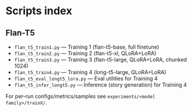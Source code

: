 # Scripts index

## Flan-T5
- `flan_t5_train1.py` — Training 1 (flan-t5-base, full finetune)
- `flan_t5_train2.py` — Training 2 (flan-t5-xl, QLoRA+LoRA)
- `flan_t5_train3.py` — Training 3 (flan-t5-large, QLoRA+LoRA, chunked 1024)
- `flan_t5_train4.py` — Training 4 (long-t5-large, QLoRA+LoRA)
- `flan_t5_eval_longt5_lora.py` — Eval utilities for Training 4
- `flan_t5_infer_longt5.py` — Inference (story generation) for Training 4

For per-run configs/metrics/samples see `experiments/<model family>/trainX/`.
